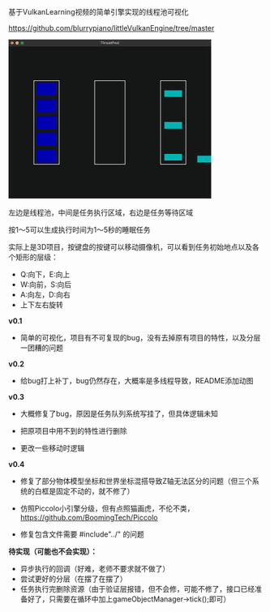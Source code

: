 基于VulkanLearning视频的简单引擎实现的线程池可视化

https://github.com/blurrypiano/littleVulkanEngine/tree/master

![ThreadPool.gif](image/ThreadPool.gif)

左边是线程池，中间是任务执行区域，右边是任务等待区域

按1～5可以生成执行时间为1～5秒的睡眠任务

实际上是3D项目，按键盘的按键可以移动摄像机，可以看到任务初始地点以及各个矩形的层级：


+ Q:向下，E:向上
+ W:向前，S:向后
+ A:向左，D:向右
+ 上下左右旋转

**v0.1**

+ 简单的可视化，项目有不可复现的bug，没有去掉原有项目的特性，以及分层一团糟的问题

**v0.2**

+ 给bug打上补丁，bug仍然存在，大概率是多线程导致，README添加动图

**v0.3**

+ 大概修复了bug，原因是任务队列系统写挂了，但具体逻辑未知

+ 把原项目中用不到的特性进行删除

+ 更改一些移动时逻辑

**v0.4**

+ 修复了部分物体模型坐标和世界坐标混搭导致Z轴无法区分的问题（但三个系统的白框是固定不动的，就不修了）

+ 仿照Piccolo小引擎分级，但有点照猫画虎，不伦不类，https://github.com/BoomingTech/Piccolo

+ 修复包含文件需要 #include"../" 的问题

**待实现（可能也不会实现）：**

+ 异步执行的回调（好难，老师不要求就不做了）
+ 尝试更好的分层（在摆了在摆了）
+ 任务执行完删除资源（由于验证层报错，但不会修，可能不修了，接口已经准备好了，只需要在循环中加上gameObjectManager->tick();即可）

